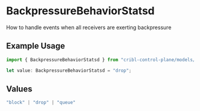 # BackpressureBehaviorStatsd

How to handle events when all receivers are exerting backpressure

## Example Usage

```typescript
import { BackpressureBehaviorStatsd } from "cribl-control-plane/models/operations";

let value: BackpressureBehaviorStatsd = "drop";
```

## Values

```typescript
"block" | "drop" | "queue"
```